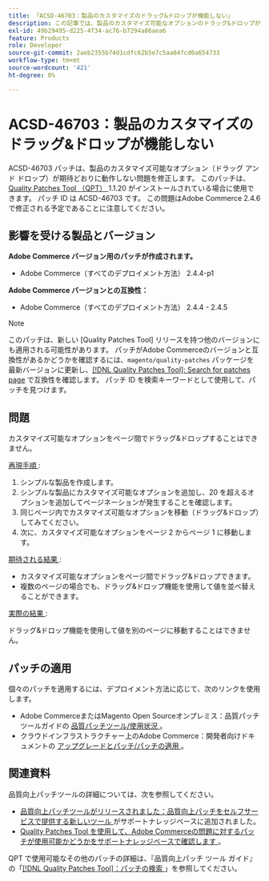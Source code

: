 ```yaml
---
title: 「ACSD-46703：製品のカスタマイズのドラッグ&ドロップが機能しない」
description: この記事では、製品のカスタマイズ可能なオプションのドラッグ&ドロップが期待どおりに動作しない問題の解決策を提供します。
exl-id: 49b29495-d225-4f34-ac76-b7294a86aea6
feature: Products
role: Developer
source-git-commit: 2aeb2355b74d1cdfc62b5e7c5aa04fcd0a654733
workflow-type: tm+mt
source-wordcount: '421'
ht-degree: 0%

---
```


# ACSD-46703：製品のカスタマイズのドラッグ&amp;ドロップが機能しない

ACSD-46703 パッチは、製品のカスタマイズ可能なオプション（ドラッグ アンド ドロップ）が期待どおりに動作しない問題を修正します。 このパッチは、[Quality Patches Tool （QPT） ](/help/announcements/adobe-commerce-announcements/magento-quality-patches-released-new-tool-to-self-serve-quality-patches.md)1.1.20 がインストールされている場合に使用できます。 パッチ ID は ACSD-46703 です。 この問題はAdobe Commerce 2.4.6 で修正される予定であることに注意してください。

## 影響を受ける製品とバージョン

**Adobe Commerce バージョン用のパッチが作成されます。**

* Adobe Commerce（すべてのデプロイメント方法） 2.4.4-p1

**Adobe Commerce バージョンとの互換性：**

* Adobe Commerce（すべてのデプロイメント方法） 2.4.4 - 2.4.5

>[!NOTE]
>
>このパッチは、新しい [Quality Patches Tool] リリースを持つ他のバージョンにも適用される可能性があります。 パッチがAdobe Commerceのバージョンと互換性があるかどうかを確認するには、`magento/quality-patches` パッケージを最新バージョンに更新し、[[!DNL Quality Patches Tool]: Search for patches page](https://experienceleague.adobe.com/tools/commerce-quality-patches/index.html?lang=ja) で互換性を確認します。 パッチ ID を検索キーワードとして使用して、パッチを見つけます。

## 問題

カスタマイズ可能なオプションをページ間でドラッグ&amp;ドロップすることはできません。

<u> 再現手順 </u>:

1. シンプルな製品を作成します。
1. シンプルな製品にカスタマイズ可能なオプションを追加し、20 を超えるオプションを追加してページネーションが発生することを確認します。
1. 同じページ内でカスタマイズ可能なオプションを移動（ドラッグ&amp;ドロップ）してみてください。
1. 次に、カスタマイズ可能なオプションをページ 2 からページ 1 に移動します。

<u> 期待される結果 </u>:

* カスタマイズ可能なオプションをページ間でドラッグ&amp;ドロップできます。
* 複数のページの場合でも、ドラッグ&amp;ドロップ機能を使用して値を並べ替えることができます。

<u> 実際の結果 </u>:

ドラッグ&amp;ドロップ機能を使用して値を別のページに移動することはできません。

## パッチの適用

個々のパッチを適用するには、デプロイメント方法に応じて、次のリンクを使用します。

* Adobe CommerceまたはMagento Open Sourceオンプレミス：品質パッチツールガイドの [ 品質パッチツール/使用状況 ](https://experienceleague.adobe.com/docs/commerce-operations/tools/quality-patches-tool/usage.html?lang=ja)。
* クラウドインフラストラクチャー上のAdobe Commerce：開発者向けドキュメントの [ アップグレードとパッチ/パッチの適用 ](https://experienceleague.adobe.com/ja/docs/commerce-cloud-service/user-guide/develop/upgrade/apply-patches)。

## 関連資料

品質向上パッチツールの詳細については、次を参照してください。

* [ 品質向上パッチツールがリリースされました：品質向上パッチをセルフサービスで提供する新しいツール ](/help/announcements/adobe-commerce-announcements/magento-quality-patches-released-new-tool-to-self-serve-quality-patches.md) がサポートナレッジベースに追加されました。
* [Quality Patches Tool を使用して、Adobe Commerceの問題に対するパッチが使用可能かどうかをサポートナレッジベースで確認します ](https://experienceleague.adobe.com/docs/commerce-knowledge-base/kb/support-tools/patches/check-patch-for-magento-issue-with-magento-quality-patches.html?lang=ja)。

QPT で使用可能なその他のパッチの詳細は、『品質向上パッチ ツール ガイド』の「[[!DNL Quality Patches Tool]：パッチの検索 ](https://experienceleague.adobe.com/tools/commerce-quality-patches/index.html?lang=ja)」を参照してください。
